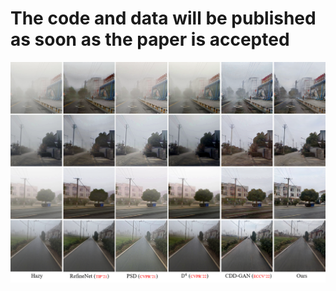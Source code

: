 # The code and data will be published as soon as the paper is accepted
![image](https://github.com/hello2377/NSDNet/blob/main/Figs/Comparison_of_results.png)
